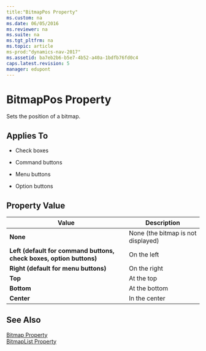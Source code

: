 ```yaml
---
title:"BitmapPos Property"
ms.custom: na
ms.date: 06/05/2016
ms.reviewer: na
ms.suite: na
ms.tgt_pltfrm: na
ms.topic: article
ms-prod:"dynamics-nav-2017"
ms.assetid: ba7eb2b6-b5e7-4b52-a40a-1bdfb76fd0c4
caps.latest.revision: 5
manager: edupont
---
```

# BitmapPos Property
Sets the position of a bitmap.  
  
## Applies To  
  
-   Check boxes  
  
-   Command buttons  
  
-   Menu buttons  
  
-   Option buttons  
  
## Property Value  
  
|**Value**|**Description**|  
|---------------|---------------------|  
|**None**|None \(the bitmap is not displayed\)|  
|**Left \(default for command buttons, check boxes, option buttons\)**|On the left|  
|**Right \(default for menu buttons\)**|On the right|  
|**Top**|At the top|  
|**Bottom**|At the bottom|  
|**Center**|In the center|  
  
## See Also  
 [Bitmap Property](Bitmap-Property.md)   
 [BitmapList Property](BitmapList-Property.md)
